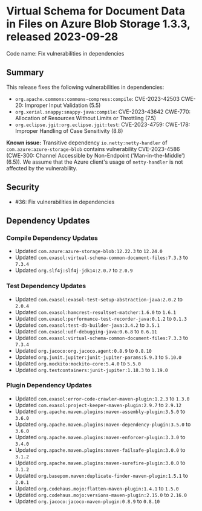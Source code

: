 # Virtual Schema for Document Data in Files on Azure Blob Storage 1.3.3, released 2023-09-28

Code name: Fix vulnerabilities in dependencies

## Summary

This release fixes the following vulnerabilities in dependencies:

* `org.apache.commons:commons-compress:compile`: CVE-2023-42503 CWE-20: Improper Input Validation (5.5)
* `org.xerial.snappy:snappy-java:compile`: CVE-2023-43642 CWE-770: Allocation of Resources Without Limits or Throttling (7.5)
* `org.eclipse.jgit:org.eclipse.jgit:test`: CVE-2023-4759: CWE-178: Improper Handling of Case Sensitivity (8.8)

**Known issue:** Transitive dependency `io.netty:netty-handler` of `com.azure:azure-storage-blob` contains vulnerability CVE-2023-4586 (CWE-300: Channel Accessible by Non-Endpoint ('Man-in-the-Middle') (6.5)). We assume that the Azure client's usage of `netty-handler` is not affected by the vulnerability.

## Security

* #36: Fix vulnerabilities in dependencies

## Dependency Updates

### Compile Dependency Updates

* Updated `com.azure:azure-storage-blob:12.22.3` to `12.24.0`
* Updated `com.exasol:virtual-schema-common-document-files:7.3.3` to `7.3.4`
* Updated `org.slf4j:slf4j-jdk14:2.0.7` to `2.0.9`

### Test Dependency Updates

* Updated `com.exasol:exasol-test-setup-abstraction-java:2.0.2` to `2.0.4`
* Updated `com.exasol:hamcrest-resultset-matcher:1.6.0` to `1.6.1`
* Updated `com.exasol:performance-test-recorder-java:0.1.2` to `0.1.3`
* Updated `com.exasol:test-db-builder-java:3.4.2` to `3.5.1`
* Updated `com.exasol:udf-debugging-java:0.6.8` to `0.6.11`
* Updated `com.exasol:virtual-schema-common-document-files:7.3.3` to `7.3.4`
* Updated `org.jacoco:org.jacoco.agent:0.8.9` to `0.8.10`
* Updated `org.junit.jupiter:junit-jupiter-params:5.9.3` to `5.10.0`
* Updated `org.mockito:mockito-core:5.4.0` to `5.5.0`
* Updated `org.testcontainers:junit-jupiter:1.18.3` to `1.19.0`

### Plugin Dependency Updates

* Updated `com.exasol:error-code-crawler-maven-plugin:1.2.3` to `1.3.0`
* Updated `com.exasol:project-keeper-maven-plugin:2.9.7` to `2.9.12`
* Updated `org.apache.maven.plugins:maven-assembly-plugin:3.5.0` to `3.6.0`
* Updated `org.apache.maven.plugins:maven-dependency-plugin:3.5.0` to `3.6.0`
* Updated `org.apache.maven.plugins:maven-enforcer-plugin:3.3.0` to `3.4.0`
* Updated `org.apache.maven.plugins:maven-failsafe-plugin:3.0.0` to `3.1.2`
* Updated `org.apache.maven.plugins:maven-surefire-plugin:3.0.0` to `3.1.2`
* Updated `org.basepom.maven:duplicate-finder-maven-plugin:1.5.1` to `2.0.1`
* Updated `org.codehaus.mojo:flatten-maven-plugin:1.4.1` to `1.5.0`
* Updated `org.codehaus.mojo:versions-maven-plugin:2.15.0` to `2.16.0`
* Updated `org.jacoco:jacoco-maven-plugin:0.8.9` to `0.8.10`

